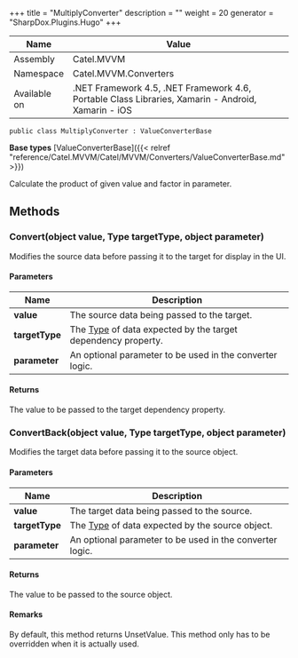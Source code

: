 

+++
title = "MultiplyConverter" 
description = ""
weight = 20
generator = "SharpDox.Plugins.Hugo"
+++

Name|Value
---|---
Assembly|Catel.MVVM
Namespace|Catel.MVVM.Converters
Available on|.NET Framework 4.5, .NET Framework 4.6, Portable Class Libraries, Xamarin - Android, Xamarin - iOS

```
public class MultiplyConverter : ValueConverterBase
```

**Base types**
[ValueConverterBase]({{&lt; relref "reference/Catel.MVVM/Catel/MVVM/Converters/ValueConverterBase.md" &gt;}})

Calculate the product of given value and factor in parameter.

## Methods

### Convert(object value, Type targetType, object parameter)

Modifies the source data before passing it to the target for display in the UI.

#### Parameters

Name|Description
---|---
**value**|The source data being passed to the target.
**targetType**|The [Type](#) of data expected by the target dependency property.
**parameter**|An optional parameter to be used in the converter logic.

#### Returns

The value to be passed to the target dependency property.

### ConvertBack(object value, Type targetType, object parameter)

Modifies the target data before passing it to the source object.

#### Parameters

Name|Description
---|---
**value**|The target data being passed to the source.
**targetType**|The [Type](#) of data expected by the source object.
**parameter**|An optional parameter to be used in the converter logic.

#### Returns

The value to be passed to the source object.

#### Remarks

By default, this method returns UnsetValue. This method only has to be overridden when it is actually used.

